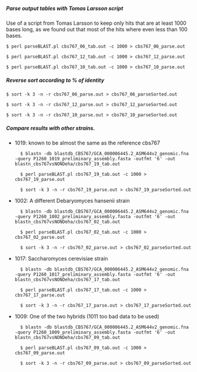 ##### Parse output tables with Tomas Larsson script

Use of a script from Tomas Larsson to keep only hits that are at least 1000 bases long, as we found out that most of the hits where even less than 100 bases.

	$ perl parseBLAST.pl cbs767_06_tab.out -c 1000 > cbs767_06_parse.out

	$ perl parseBLAST.pl cbs767_12_tab.out -c 1000 > cbs767_12_parse.out

	$ perl parseBLAST.pl cbs767_10_tab.out -c 1000 > cbs767_10_parse.out

##### Reverse sort according to % of identity

	$ sort -k 3 -n -r cbs767_06_parse.out > cbs767_06_parseSorted.out

	$ sort -k 3 -n -r cbs767_12_parse.out > cbs767_12_parseSorted.out

	$ sort -k 3 -n -r cbs767_10_parse.out > cbs767_10_parseSorted.out


##### Compare results with other strains.

- 1019: known to be almost the same as the reference cbs767 

		$ blastn -db blastdb_CBS767/GCA_000006445.2_ASM644v2_genomic.fna -query P1260_1019_preliminary_assembly.fasta -outfmt '6' -out blastn_cbs767vsNONDeha/cbs767_19_tab.out

		$ perl parseBLAST.pl cbs767_19_tab.out -c 1000 > cbs767_19_parse.out

		$ sort -k 3 -n -r cbs767_19_parse.out > cbs767_19_parseSorted.out

- 1002: A different Debaryomyces hansenii strain

		$ blastn -db blastdb_CBS767/GCA_000006445.2_ASM644v2_genomic.fna -query P1260_1002_preliminary_assembly.fasta -outfmt '6' -out blastn_cbs767vsNONDeha/cbs767_02_tab.out

		$ perl parseBLAST.pl cbs767_02_tab.out -c 1000 > cbs767_02_parse.out

		$ sort -k 3 -n -r cbs767_02_parse.out > cbs767_02_parseSorted.out

- 1017: Saccharomyces cerevisiae strain

		$ blastn -db blastdb_CBS767/GCA_000006445.2_ASM644v2_genomic.fna -query P1260_1017_preliminary_assembly.fasta -outfmt '6' -out blastn_cbs767vsNONDeha/cbs767_17_tab.out

		$ perl parseBLAST.pl cbs767_17_tab.out -c 1000 > cbs767_17_parse.out

		$ sort -k 3 -n -r cbs767_17_parse.out > cbs767_17_parseSorted.out

- 1009: One of the two hybrids (1011 too bad data to be used)

		$ blastn -db blastdb_CBS767/GCA_000006445.2_ASM644v2_genomic.fna -query P1260_1009_preliminary_assembly.fasta -outfmt '6' -out blastn_cbs767vsNONDeha/cbs767_09_tab.out

		$ perl parseBLAST.pl cbs767_09_tab.out -c 1000 > cbs767_09_parse.out

		$ sort -k 3 -n -r cbs767_09_parse.out > cbs767_09_parseSorted.out
